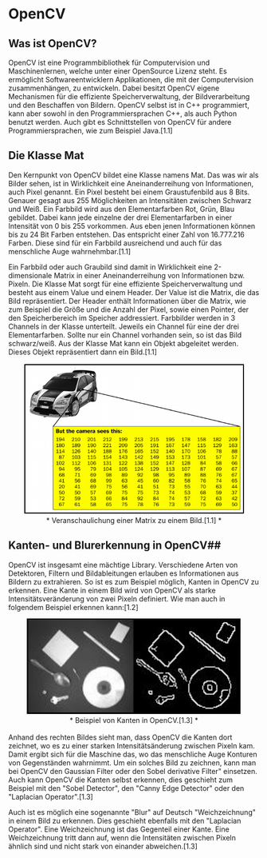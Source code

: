 # OpenCV
## Was ist OpenCV?
OpenCV ist eine Programmbibliothek für Computervision und Maschinenlernen, welche unter einer OpenSource Lizenz steht. Es ermöglicht Softwareentwicklern Applikationen, die mit der Computervision zusammenhängen, zu entwickeln. Dabei besitzt OpenCV eigene Mechanismen für die effiziente Speicherverwaltung, der Bildverarbeitung und den Beschaffen von Bildern. OpenCV selbst ist in C++ programmiert, kann aber sowohl in den Programmiersprachen C++, als auch Python benutzt werden. Auch gibt es Schnittstellen von OpenCV für andere Programmiersprachen, wie zum Beispiel Java.[1.1]

## Die Klasse Mat
Den Kernpunkt von OpenCV bildet eine Klasse namens Mat. Das was wir als Bilder sehen, ist in Wirklichkeit eine Aneinanderreihung von Informationen, auch Pixel genannt. Ein Pixel besteht bei einem Graustufenbild aus 8 Bits. Genauer gesagt aus 255 Möglichkeiten an Intensitäten zwischen Schwarz und Weiß. Ein Farbbild wird aus den Elementarfarben Rot, Grün, Blau gebildet. Dabei kann jede einzelne der drei Elementarfarben in einer Intensität von 0 bis 255 vorkommen. Aus eben jenen Informationen können bis zu 24 Bit Farben entstehen. Das entspricht einer Zahl von 16.777.216 Farben. Diese sind für ein Farbbild ausreichend und auch für das menschliche Auge wahrnehmbar.[1.1]

Ein Farbbild oder auch Graubild sind damit in Wirklichkeit eine 2-dimensionale Matrix in einer Aneinanderreihung von Informationen bzw. Pixeln. Die Klasse Mat sorgt für eine effiziente Speicherverwaltung und besteht aus einem Value und einem Header. Der Value ist die Matrix, die das Bild repräsentiert. Der Header enthält Informationen über die Matrix, wie zum Beispiel die Größe und die Anzahl der Pixel, sowie einen Pointer, der den Speicherbereich im Speicher addressiert. Farbbilder werden in 3 Channels in der Klasse unterteilt. Jeweils ein Channel für eine der drei Elementarfarben. Sollte nur ein Channel vorhanden sein, so ist das Bild schwarz/weiß. Aus der Klasse Mat kann ein Objekt abgeleitet werden. Dieses Objekt repräsentiert dann ein Bild.[1.1]

<center><img src="../../assets/Matrix.png" /><br>
* Veranschaulichung einer Matrix zu einem Bild.[1.1] *</center>

## Kanten- und Blurerkennung in OpenCV##
OpenCV ist insgesamt eine mächtige Library. Verschiedene Arten von Detektoren, Filtern und Bildableitungen erlauben es Informationen aus Bildern zu extrahieren. So ist es zum Beispiel möglich, Kanten in OpenCV zu erkennen. Eine Kante in einem Bild wird von OpenCV als starke Intensitätsveränderung von zwei Pixeln definiert. Wie man auch in folgendem Beispiel erkennen kann:[1.2]
<center><img src="../../assets/edge.png" /><br>
* Beispiel von Kanten in OpenCV.[1.3] *</center><br>
Anhand des rechten Bildes sieht man, dass OpenCV die Kanten dort zeichnet, wo es zu einer starken Intensitätsänderung zwischen Pixeln kam. Damit ergibt sich für die Maschine das, wo das menschliche Auge Konturen von Gegenständen wahrnimmt. Um ein solches Bild zu zeichnen, kann man bei OpenCV den Gaussian Filter oder den Sobel derivative Filter" einsetzen. Auch kann OpenCV die Kanten selbst erkennen, dies geschieht zum Beispiel mit den "Sobel Detector", den "Canny Edge Detector" oder den "Laplacian Operator".[1.3]

Auch ist es möglich eine sogenannte "Blur" auf Deutsch "Weichzeichnung" in einem Bild zu erkennen. Dies geschieht ebenfalls mit den "Laplacian Operator". Eine Weichzeichnung ist das Gegenteil einer Kante. Eine Weichzeichnung tritt dann auf, wenn die Intensitäten zwischen Pixeln ähnlich sind und nicht stark von einander abweichen.[1.3]
